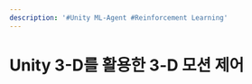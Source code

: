 ```yaml
---
description: '#Unity ML-Agent #Reinforcement Learning'
---
```


# Unity 3-D를 활용한 3-D 모션 제어

<figure><img src="../../../.gitbook/assets/Unity ML-Agent_페이지_01.jpg" alt=""><figcaption></figcaption></figure>

<figure><img src="../../../.gitbook/assets/Unity ML-Agent_페이지_02.jpg" alt=""><figcaption></figcaption></figure>

<figure><img src="../../../.gitbook/assets/Unity ML-Agent_페이지_03 (1).jpg" alt=""><figcaption></figcaption></figure>

<figure><img src="../../../.gitbook/assets/Unity ML-Agent_페이지_04 (1).jpg" alt=""><figcaption></figcaption></figure>

<figure><img src="../../../.gitbook/assets/Unity ML-Agent_페이지_05 (3).jpg" alt=""><figcaption></figcaption></figure>

<figure><img src="../../../.gitbook/assets/Unity ML-Agent_페이지_06 (2).jpg" alt=""><figcaption></figcaption></figure>

<figure><img src="../../../.gitbook/assets/Unity ML-Agent_페이지_07 (1).jpg" alt=""><figcaption></figcaption></figure>

<figure><img src="../../../.gitbook/assets/Unity ML-Agent_페이지_08 (2).jpg" alt=""><figcaption></figcaption></figure>

<figure><img src="../../../.gitbook/assets/Unity ML-Agent_페이지_09 (2).jpg" alt=""><figcaption></figcaption></figure>

<figure><img src="../../../.gitbook/assets/Unity ML-Agent_페이지_10 (4).jpg" alt=""><figcaption></figcaption></figure>

<figure><img src="../../../.gitbook/assets/Unity ML-Agent_페이지_11 (2).jpg" alt=""><figcaption></figcaption></figure>

<figure><img src="../../../.gitbook/assets/Unity ML-Agent_페이지_12 (2).jpg" alt=""><figcaption></figcaption></figure>

<figure><img src="../../../.gitbook/assets/Unity ML-Agent_페이지_13 (2).jpg" alt=""><figcaption></figcaption></figure>

<figure><img src="../../../.gitbook/assets/Unity ML-Agent_페이지_14 (2).jpg" alt=""><figcaption></figcaption></figure>

<figure><img src="../../../.gitbook/assets/Unity ML-Agent_페이지_15 (2).jpg" alt=""><figcaption></figcaption></figure>

<figure><img src="../../../.gitbook/assets/Unity ML-Agent_페이지_16 (2).jpg" alt=""><figcaption></figcaption></figure>

<figure><img src="../../../.gitbook/assets/Unity ML-Agent_페이지_17 (2).jpg" alt=""><figcaption></figcaption></figure>
